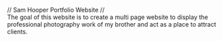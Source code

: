 // Sam Hooper Portfolio Website //
</br>
The goal of this website is to create a multi page website to display the professional photography work of my brother and act as a place to attract clients.
